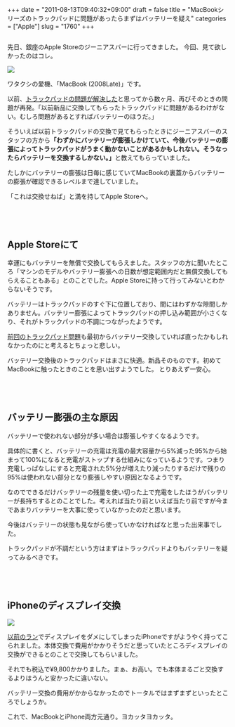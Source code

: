 +++
date = "2011-08-13T09:40:32+09:00"
draft = false
title = "MacBookシリーズのトラックパッドに問題があったらまずはバッテリーを疑え"
categories = ["Apple"]
slug = "1760"
+++

<img style="display:block; margin-left:auto; margin-right:auto;" border="0" height="" src="http://farm4.static.flickr.com/3167/2761693911_93626f8a67.jpg" alt="" width="" />


先日、銀座のApple Storeのジーニアスバーに行ってきました。
今回、見て欲しかったのはコレ。

<img style="display:block; margin-left:auto; margin-right:auto;" border="0" height="" src="https://knk-n.com/images/2011/08/macbook.png" width="" />

ワタクシの愛機、「MacBook (2008Late)」です。

以前、<a href="http://knk-n.com/2011/04/19/macbook-trackpad/" target="_blank">トラックパッドの問題が解決した</a>と思ってから数ヶ月、再びそのときの問題が再発。<!--more-->「以前新品に交換してもらったトラックパッドに問題があるわけがない。むしろ問題があるとすればバッテリーのほうだ。」

そういえば以前トラックパッドの交換で見てもらったときにジーニアスバーのスタッフの方から<strong>「わずかにバッテリーが膨張しかけていて、今後バッテリーの膨張によってトラックパッドがうまく動かないことがあるかもしれない。そうなったらバッテリーを交換するしかない。」</strong>と教えてもらっていました。

たしかにバッテリーの膨張は日毎に感じていてMacBookの裏蓋からバッテリーの膨張が確認できるレベルまで達していました。

「これは交換せねば」と満を持してApple Storeへ。

<p style="margin-top: 6em;">

<h2>Apple Storeにて</h2>

幸運にもバッテリーを無償で交換してもらえました。スタッフの方に聞いたところ「マシンのモデルやバッテリー膨張への日数が想定範囲内だと無償交換してもらえることもある」とのことでした。Apple Storeに持って行ってみないとわからないそうです。

バッテリーはトラックパッドのすぐ下に位置しており、間にはわずかな隙間しかありません。バッテリー膨張によってトラックパッドの押し込み範囲が小さくなり、それがトラックパッドの不調につながったようです。

<a href="トラックパッドの問題が解決した" target="_blank">前回のトラックパッド問題</a>も最初からバッテリー交換していれば直ったかもしれなかったのにと考えるとちょっと悲しい。

バッテリー交換後のトラックパッドはまさに快適。新品そのものです。初めてMacBookに触ったときのことを思い出すようでした。
とりあえず一安心。

<p style="margin-top: 6em;">

<h2>バッテリー膨張の主な原因</h2>
バッテリーで使われない部分が多い場合は膨張しやすくなるようです。

具体的に書くと、バッテリーの充電は充電の最大容量から5%減った95%から始まって100%になると充電がストップする仕組みになっているようです。つまり充電しっぱなしにすると充電された5%分が増えたり減ったりするだけで残りの95%は使われない部分となり膨張しやすい原因となるようです。

なのでできるだけバッテリーの残量を使い切った上で充電をしたほうがバッテリーが長持ちするとのことでした。考えれば当たり前といえば当たり前ですが今まであまりバッテリーを大事に使っていなかったのだと思います。


今後はバッテリーの状態も見ながら使っていかなければなと思った出来事でした。

トラックパッドが不調だという方はまずはトラックパッドよりもバッテリーを疑ってみるべきです。

<p style="margin-top: 6em;">

<h2>iPhoneのディスプレイ交換</h2>

<img style="display:block; margin-left:auto; margin-right:auto;" border="0" height="" src="https://knk-n.com/images/2011/08/slooProImg_20110711095340.jpeg" width="" />

<a href="http://knk-n.com/2011/07/11/running-20110711/" target="_blank">以前のラン</a>でディスプレイをダメにしてしまったiPhoneですがようやく持ってこられました。本体交換で費用がかかりそうだと思っていたところディスプレイの交換ができるとのことで交換してもらいました。

それでも税込で&yen;9,800かかりました。まぁ、お高い。でも本体まるごと交換するよりはうんと安かったに違いない。

バッテリー交換の費用がかからなかったのでトータルではまずまずといったところでしょうか。

これで、MacBookとiPhone両方元通り。ヨカッタヨカッタ。
